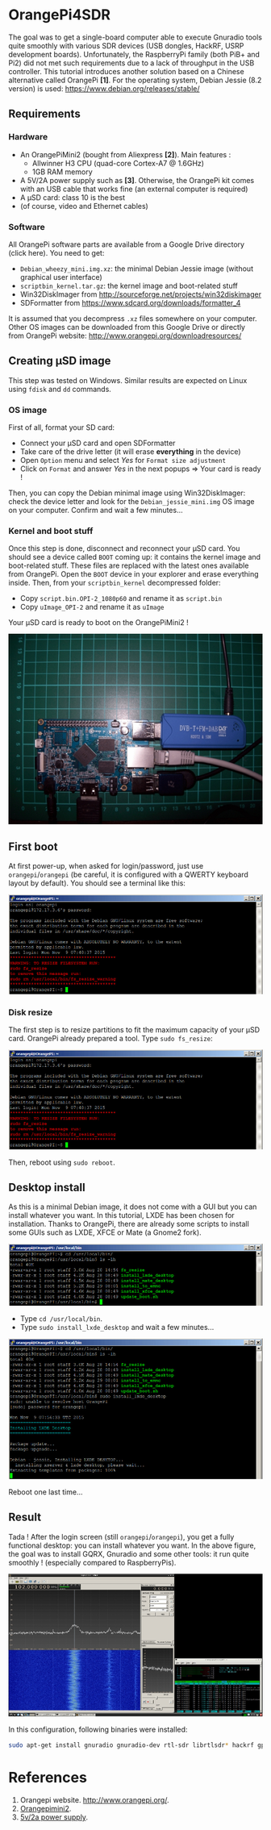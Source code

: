 # OrangePi4SDR
The goal was to get a single-board computer able to execute Gnuradio tools quite smoothly with various SDR devices (USB dongles, HackRF, USRP development boards). Unfortunately, the RaspberryPi family (both PiB+ and Pi2) did not met such requirements due to a lack of throughput in the USB controller. This tutorial introduces another solution based on a Chinese alternative called OrangePi **[1]**. For the operating system, Debian Jessie (8.2 version) is used: https://www.debian.org/releases/stable/

## Requirements
### Hardware
* An OrangePiMini2 (bought from Aliexpress **[2]**). Main features :
  * Allwinner H3 CPU (quad-core Cortex-A7 @ 1.6GHz)
  * 1GB RAM memory
* A 5V/2A power supply such as **[3]**. Otherwise, the OrangePi kit comes with an USB cable that works fine (an external computer is required)
* A µSD card: class 10 is the best
* (of course, video and Ethernet cables)

### Software
All OrangePi software parts are available from a Google Drive directory (click here). You need to get:
* `Debian_wheezy_mini.img.xz`: the minimal Debian Jessie image (without graphical user interface)
* `scriptbin_kernel.tar.gz`: the kernel image and boot-related stuff
* Win32DiskImager from http://sourceforge.net/projects/win32diskimager
* SDFormatter from https://www.sdcard.org/downloads/formatter_4

It is assumed that you decompress `.xz` files somewhere on your computer. Other OS images can be downloaded from this Google Drive or directly from OrangePi website: http://www.orangepi.org/downloadresources/

## Creating µSD image
This step was tested on Windows. Similar results are expected on Linux using `fdisk` and `dd` commands.

### OS image
First of all, format your SD card:
* Connect your µSD card and open SDFormatter
* Take care of the drive letter (it will erase **everything** in the device)
* Open `Option` menu and select *Yes* for `Format size adjustment`
* Click on `Format` and answer *Yes* in the next popups => Your card is ready !

Then, you can copy the Debian minimal image using Win32DiskImager: check the device letter and look for the `Debian_jessie_mini.img` OS image on your computer. Confirm and wait a few minutes...

### Kernel and boot stuff
Once this step is done, disconnect and reconnect your µSD card. You should see a device called `BOOT` coming up: it contains the kernel image and boot-related stuff. These files are replaced with the latest ones available from OrangePi. Open the `BOOT` device in your explorer and erase everything inside. Then, from your `scriptbin_kernel` decompressed folder:
* Copy `script.bin.OPI-2_1080p60` and rename it as `script.bin`
* Copy `uImage_OPI-2` and rename it as `uImage`

Your µSD card is ready to boot on the OrangePiMini2 !

![opi](./../../img/opi-img1.jpg)

## First boot

At first power-up, when asked for login/password, just use `orangepi`/`orangepi` (be careful, it is configured with a QWERTY keyboard layout by default). You should see a terminal like this:

![opi](./../../img/opi-img2.jpg)

### Disk resize

The first step is to resize partitions to fit the maximum capacity of your µSD card. OrangePi already prepared a tool. Type `sudo fs_resize`:

![opi](./../../img/opi-img2.jpg)

Then, reboot using `sudo reboot`.

## Desktop install

As this is a minimal Debian image, it does not come with a GUI but you can install whatever you want. In this tutorial, LXDE has been chosen for installation. Thanks to OrangePi, there are already some scripts to install some GUIs such as LXDE, XFCE or Mate (a Gnome2 fork).

![opi](./../../img/opi-img4.jpg)

- Type `cd /usr/local/bin`.
- Type `sudo install_lxde_desktop` and wait a few minutes...

![opi](./../../img/opi-img5.jpg)

Reboot one last time...

## Result

Tada ! After the login screen (still `orangepi`/`orangepi`), you get a fully functional desktop: you can install whatever you want. In the above figure, the goal was to install GQRX, Gnuradio and some other tools: it run quite smoothly ! (especially compared to RaspberryPis).

![opi](./../../img/opi-img6.jpg)

In this configuration, following binaries were installed:

```bash
sudo apt-get install gnuradio gnuradio-dev rtl-sdr librtlsdr* hackrf gpredict gqrx-sdr libhackrf*
```

# References

1. Orangepi website. http://www.orangepi.org/.
2. [Orangepimini2](http://www.orangepi.org/orangepimini2/). 
3. [5v/2a power supply](https://www.amazon.fr/Alimentation-Chargeur-secteur-Adaptateur-switcher/dp/B00P0XXYJG/ref=sr_1_3?ie=UTF8&qid=1447018191&sr=8-3&keywords=5v+2A).
